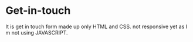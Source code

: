 # Get-in-touch
It is get in touch form made up only HTML and CSS. not responsive yet as I m not using JAVASCRIPT.
